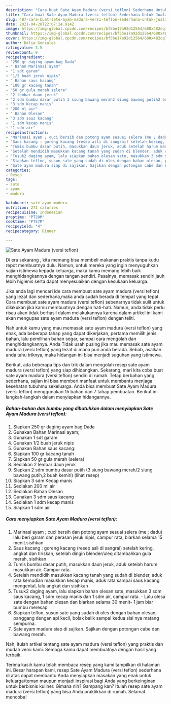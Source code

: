 ```yaml
---
description: "Cara buat Sate Ayam Madura (versi teflon) Sederhana Untuk Jualan"
title: "Cara buat Sate Ayam Madura (versi teflon) Sederhana Untuk Jualan"
slug: 487-cara-buat-sate-ayam-madura-versi-teflon-sederhana-untuk-jualan
date: 2021-04-28T22:07:24.914Z
image: https://img-global.cpcdn.com/recipes/bf5be17a92d12564/680x482cq70/sate-ayam-madura-versi-teflon-foto-resep-utama.jpg
thumbnail: https://img-global.cpcdn.com/recipes/bf5be17a92d12564/680x482cq70/sate-ayam-madura-versi-teflon-foto-resep-utama.jpg
cover: https://img-global.cpcdn.com/recipes/bf5be17a92d12564/680x482cq70/sate-ayam-madura-versi-teflon-foto-resep-utama.jpg
author: Delia Gonzales
ratingvalue: 3.5
reviewcount: 9
recipeingredient:
- "250 gr daging ayam bag Dada"
- " Bahan Marinasi ayam"
- "1 sdt garam"
- "1/2 buah jeruk nipis"
- " Bahan saus kacang"
- "100 gr kacang tanah"
- "50 gr gula merah selera"
- "2 lembar daun jeruk"
- "2 sdm bumbu dasar putih 3 siung bawang merah2 siung bawang putih2 buah kemiri           lihat resep"
- "3 sdm Kecap manis"
- "200 ml air"
- " Bahan Olesan"
- "3 sdm saus kacang"
- "1 sdm kecap manis"
- "1 sdm air"
recipeinstructions:
- "Marinasi ayam ; cuci bersih dan potong ayam sesuai selera (me ; dadu) lalu beri garam dan perasan jeruk nipis, campur rata, biarkan selama 15 menit.sisihkan"
- "Saus kacang : goreng kacang (resep asli di sangrai) setelah kering, angkat dan tiriskan, setelah dingin blender/uleq ditambahkan gula merah, sisihkan"
- "Tumis bumbu dasar putih, masukkan daun jeruk, aduk setelah harum masukkan air. Campur rata."
- "Setelah mendidih masukkan kacang tanah yang sudah di blender, aduk rata kemudian masukkan kecap manis, aduk rata sampai saus kacang mengental, lalu angkat dan sisihkan"
- "Tusuk2 daging ayam, lalu siapkan bahan olesan sate, masukkan 3 sdm saus kacang, 1 sdm kecap manis dan 1 sdm air, campur rata.  Lalu olesa sate dengan bahan olesan dan biarkan selama 30 menit- 1 jam biar bumbu meresap"
- "Siapkan teflon, susun sate yang sudah di oles dengan bahan olesan, panggang dengan api kecil, bolak balik sampai kedua sisi nya matang sempurna."
- "Sate ayam madura siap di sajikan. Sajikan dengan potongan cabe dan bawang merah."
categories:
- Resep
tags:
- sate
- ayam
- madura

katakunci: sate ayam madura 
nutrition: 272 calories
recipecuisine: Indonesian
preptime: "PT28M"
cooktime: "PT57M"
recipeyield: "4"
recipecategory: Dinner

---
```



![Sate Ayam Madura (versi teflon)](https://img-global.cpcdn.com/recipes/bf5be17a92d12564/680x482cq70/sate-ayam-madura-versi-teflon-foto-resep-utama.jpg)

Di era  sekarang , kita memang bisa membeli makanan praktis tanpa kudu repot membuatnya dulu. Namun, untuk mereka yang ingin menyuguhkan sajian istimewa kepada keluarga, maka kamu memang lebih baik menghidangkannya dengan tangan sendiri. Pasalnya, memasak sendiri jauh lebih higienis serta dapat menyesuaikan dengan kesukaan keluarga.

Jika anda lagi mencari ide cara membuat sate ayam madura (versi teflon) yang lezat dan sederhana,maka anda sudah berada di tempat yang tepat. Cara membuat sate ayam madura (versi teflon)  sebenarnya tidak sulit untuk dilakukan jika kamu membuatnya dengan hati-hati. Namun, anda tidak perlu risau akan tidak berhasil dalam melakukannya 
karena dalam artikel ini kami akan mengupas sate ayam madura (versi teflon) dengan teliti.  



Nah untuk kamu yang mau memasak sate ayam madura (versi teflon) yang enak, ada beberapa tahap yang dapat dikerjakan, pertama memilih jenis bahan, lalu pemilihan bahan segar, sampai cara mengolah dan menghidangkannya. Anda Tidak usah pusing jika mau memasak sate ayam madura (versi teflon) yang lezat di mana pun anda berada. Sebab, asalkan anda  tahu triknya, maka hidangan ini bisa menjadi suguhan yang istimewa.

Berikut, ada beberapa tips dan trik dalam mengolah resep sate ayam madura (versi teflon) yang siap dihidangkan. Sekarang, mari kita coba buat sate ayam madura (versi teflon) sendiri di rumah. Tetap berbahan yang sederhana, sajian ini bisa memberi manfaat untuk membantu menjaga kesehatan tubuhmu sekeluarga. Anda bisa membuat Sate Ayam Madura (versi teflon) menggunakan 15 bahan dan 7 tahap pembuatan. Berikut ini langkah-langkah dalam menyiapkan hidangannya.

<!--inarticleads1-->

##### Bahan-bahan dan bumbu yang dibutuhkan dalam menyiapkan Sate Ayam Madura (versi teflon):

1. Siapkan 250 gr daging ayam bag Dada
1. Gunakan  Bahan Marinasi ayam;
1. Gunakan 1 sdt garam
1. Gunakan 1/2 buah jeruk nipis
1. Gunakan  Bahan saus kacang:
1. Siapkan 100 gr kacang tanah
1. Siapkan 50 gr gula merah (selera)
1. Sediakan 2 lembar daun jeruk
1. Siapkan 2 sdm bumbu dasar putih (3 siung bawang merah/2 siung bawang putih,2 buah kemiri)           (lihat resep)
1. Siapkan 3 sdm Kecap manis
1. Sediakan 200 ml air
1. Sediakan  Bahan Olesan
1. Gunakan 3 sdm saus kacang
1. Sediakan 1 sdm kecap manis
1. Siapkan 1 sdm air




<!--inarticleads2-->

##### Cara menyiapkan Sate Ayam Madura (versi teflon):

1. Marinasi ayam ; cuci bersih dan potong ayam sesuai selera (me ; dadu) lalu beri garam dan perasan jeruk nipis, campur rata, biarkan selama 15 menit.sisihkan
1. Saus kacang : goreng kacang (resep asli di sangrai) setelah kering, angkat dan tiriskan, setelah dingin blender/uleq ditambahkan gula merah, sisihkan
1. Tumis bumbu dasar putih, masukkan daun jeruk, aduk setelah harum masukkan air. Campur rata.
1. Setelah mendidih masukkan kacang tanah yang sudah di blender, aduk rata kemudian masukkan kecap manis, aduk rata sampai saus kacang mengental, lalu angkat dan sisihkan
1. Tusuk2 daging ayam, lalu siapkan bahan olesan sate, masukkan 3 sdm saus kacang, 1 sdm kecap manis dan 1 sdm air, campur rata.  - Lalu olesa sate dengan bahan olesan dan biarkan selama 30 menit- 1 jam biar bumbu meresap
1. Siapkan teflon, susun sate yang sudah di oles dengan bahan olesan, panggang dengan api kecil, bolak balik sampai kedua sisi nya matang sempurna.
1. Sate ayam madura siap di sajikan. Sajikan dengan potongan cabe dan bawang merah.




Nah, itulah artikel tentang  sate ayam madura (versi teflon)  yang praktis dan mudah versi kami. Semoga kamu dapat membuatnya dengan hasil yang terbaik. 

Terima kasih kamu telah membaca resep yang kami tampilkan di halaman ini. Besar harapan kami, resep  Sate Ayam Madura (versi teflon) sederhana di atas dapat membantu Anda menyiapkan masakan yang enak untuk keluarga/teman maupun menjadi inspirasi bagi Anda yang berkeinginan untuk berbisnis kuliner. Gimana nih? Gampang kan? Itulah resep sate ayam madura (versi teflon) yang bisa Anda praktikkan di rumah. Selamat mencoba!

